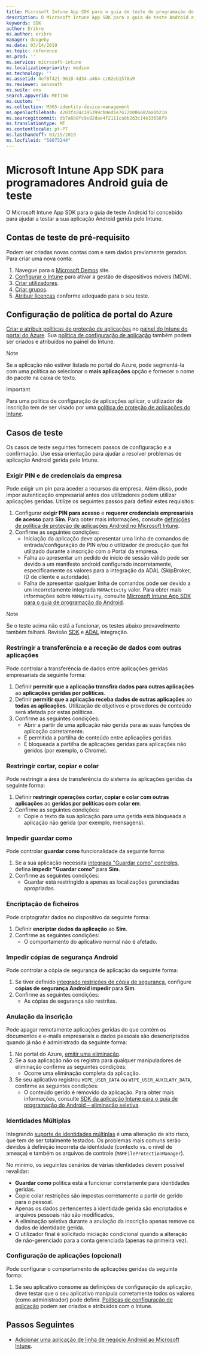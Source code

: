```yaml
---
title: Microsoft Intune App SDK para o guia de teste de programação do Android
description: O Microsoft Intune App SDK para o guia de teste Android ajuda a testar seu aplicativo Android geridos pelo Intune.
keywords: SDK
author: Erikre
ms.author: erikre
manager: dougeby
ms.date: 03/14/2019
ms.topic: reference
ms.prod: ''
ms.service: microsoft-intune
ms.localizationpriority: medium
ms.technology: ''
ms.assetid: 4ef8f421-9610-4d34-a464-cc02eb1578a9
ms.reviewer: aanavath
ms.suite: ems
search.appverid: MET150
ms.custom: ''
ms.collection: M365-identity-device-management
ms.openlocfilehash: 4203f424c395399cb0ed1e7472b006602aa0b210
ms.sourcegitcommit: db7a6b8fc9e82dae4f2111ca0b2d3c14e33658f9
ms.translationtype: MT
ms.contentlocale: pt-PT
ms.lasthandoff: 03/15/2019
ms.locfileid: "58073244"
---
```

# <a name="microsoft-intune-app-sdk-for-android-developers-testing-guide"></a>Microsoft Intune App SDK para programadores Android guia de teste

O Microsoft Intune App SDK para o guia de teste Android foi concebido para ajudar a testar a sua aplicação Android gerida pelo Intune.  

## <a name="prerequisite-test-accounts"></a>Contas de teste de pré-requisito
Podem ser criadas novas contas com e sem dados previamente gerados. Para criar uma nova conta:
1. Navegue para o [Microsoft Demos](https://demos.microsoft.com/environments/create/tenant) site. 
2. [Configurar o Intune](https://docs.microsoft.com/intune/setup-steps) para ativar a gestão de dispositivos móveis (MDM).
3. [Criar utilizadores](https://docs.microsoft.com/intune/users-add).
4. [Criar grupos](https://docs.microsoft.com/intune/groups-add).
5. [Atribuir licenças](https://docs.microsoft.com/intune/licenses-assign) conforme adequado para o seu teste.


## <a name="azure-portal-policy-configuration"></a>Configuração de política de portal do Azure
[Criar e atribuir políticas de proteção de aplicações](https://docs.microsoft.com/intune/app-protection-policies) no [painel do Intune do portal do Azure](https://portal.azure.com/?feature.customportal=false#blade/Microsoft_Intune_Apps/MainMenu/14/selectedMenuItem/Overview). Sua [política de configuração de aplicação](https://docs.microsoft.com/intune/app-configuration-policies-overview) também podem ser criados e atribuídos no painel do Intune.

> [!NOTE]
> Se a aplicação não estiver listada no portal do Azure, pode segmentá-la com uma política ao selecionar o **mais aplicações** opção e fornecer o nome do pacote na caixa de texto.

> [!IMPORTANT]
> Para uma política de configuração de aplicações aplicar, o utilizador de inscrição tem de ser visado por uma [política de proteção de aplicações do Intune](https://docs.microsoft.com/intune/app-protection-policy).

## <a name="test-cases"></a>Casos de teste

Os casos de teste seguintes fornecem passos de configuração e a confirmação. Use essa orientação para ajudar a resolver problemas de aplicação Android gerida pelo Intune.

### <a name="required-pin-and-corporate-credentials"></a>Exigir PIN e de credenciais da empresa

Pode exigir um pin para aceder a recursos da empresa. Além disso, pode impor autenticação empresarial antes dos utilizadores podem utilizar aplicações geridas. Utilize os seguintes passos para definir estes requisitos:

1. Configurar **exigir PIN para acesso** e **requerer credenciais empresariais de acesso** para **Sim**. Para obter mais informações, consulte [definições de política de proteção de aplicações Android no Microsoft Intune](app-protection-policy-settings-android.md#access-requirements).
2. Confirme as seguintes condições:
    - Iniciação da aplicação deve apresentar uma linha de comandos de entrada/configuração de PIN e/ou o utilizador de produção que foi utilizado durante a inscrição com o Portal da empresa.
    - Falha ao apresentar um pedido de início de sessão válido pode ser devido a um manifesto android configurado incorretamente, especificamente os valores para a integração da ADAL (SkipBroker, ID de cliente e autoridade).
    - Falha de apresentar qualquer linha de comandos pode ser devido a um incorretamente integrada `MAMActivity` valor. Para obter mais informações sobre `MAMActivity`, consulte [Microsoft Intune App SDK para o guia de programação do Android](app-sdk-android.md).

> [!NOTE] 
> Se o teste acima não está a funcionar, os testes abaixo provavelmente também falhará. Revisão [SDK](app-sdk-android.md##sdk-integration) e [ADAL](app-sdk-android.md#configure-azure-active-directory-authentication-library-adal) integração.

### <a name="restrict-transferring-and-receiving-data-with-other-apps"></a>Restringir a transferência e a receção de dados com outras aplicações
Pode controlar a transferência de dados entre aplicações geridas empresariais da seguinte forma:

1. Definir **permitir que a aplicação transfira dados para outras aplicações** ao **aplicações geridas por políticas**.
2. Definir **permitir que a aplicação receba dados de outras aplicações** ao **todas as aplicações**. Utilização de objetivos e provedores de conteúdo será afetada por estas políticas.
3. Confirme as seguintes condições:
    - Abrir a partir de uma aplicação não gerida para as suas funções de aplicação corretamente.
    - É permitida a partilha de conteúdo entre aplicações geridas.
    - É bloqueada a partilha de aplicações geridas para aplicações não geridos (por exemplo, o Chrome).

### <a name="restrict-cut-copy-and-paste"></a>Restringir cortar, copiar e colar
Pode restringir a área de transferência do sistema às aplicações geridas da seguinte forma:

1. Definir **restringir operações cortar, copiar e colar com outras aplicações** ao **geridas por políticas com colar em**.
2. Confirme as seguintes condições:
    - Copie o texto da sua aplicação para uma gerida está bloqueada a aplicação não gerida (por exemplo, mensagens).

### <a name="prevent-save-as"></a>Impedir **guardar como**
Pode controlar **guardar como** funcionalidade da seguinte forma:

1. Se a sua aplicação necessita [integrada "Guardar como" controles](app-sdk-android.md#example-determine-if-saving-to-device-or-cloud-storage-is-permitted), defina **impedir "Guardar como"** para **Sim**.
2. Confirme as seguintes condições:
    - Guardar está restringido a apenas as localizações gerenciadas apropriadas.

### <a name="file-encryption"></a>Encriptação de ficheiros
Pode criptografar dados no dispositivo da seguinte forma:

1. Definir **encriptar dados da aplicação** ao **Sim**.
2. Confirme as seguintes condições:
    - O comportamento do aplicativo normal não é afetado.

### <a name="prevent-android-backups"></a>Impedir cópias de segurança Android
Pode controlar a cópia de segurança de aplicação da seguinte forma:

1. Se tiver definido [integrado restrições de cópia de segurança](app-sdk-android.md#protecting-backup-data), configure **cópias de segurança Android impedir** para **Sim**.
2. Confirme as seguintes condições:
    - As cópias de segurança são restritas.

### <a name="unenrollment"></a>Anulação da inscrição
Pode apagar remotamente aplicações geridas do que contém os documentos e e-mails empresariais e dados pessoais são desencriptados quando já não é administrado da seguinte forma:

1. No portal do Azure, [emitir uma eliminação](https://docs.microsoft.com/intune/apps-selective-wipe).
2. Se a sua aplicação não os registra para qualquer manipuladores de eliminação confirme as seguintes condições:
    - Ocorre uma eliminação completa da aplicação.
3. Se seu aplicativo registrou `WIPE_USER_DATA` ou `WIPE_USER_AUXILARY_DATA`, confirme as seguintes condições:
    - O conteúdo gerido é removido da aplicação. Para obter mais informações, consulte [SDK da aplicação Intune para o guia de programação do Android – eliminação seletiva](app-sdk-android.md#selective-wipe).

### <a name="multi-identity"></a>Identidades Múltiplas
Integrando [suporte de identidades múltiplas](app-sdk-android.md#multi-identity-optional) é uma alteração de alto risco, que tem de ser totalmente testados. Os problemas mais comuns serão devidos à definição incorreta da identidade (contexto vs. o nível de ameaça) e também os arquivos de controle (`MAMFileProtectionManager`).

No mínimo, os seguintes cenários de várias identidades devem possível revalidar:

- **Guardar como** política está a funcionar corretamente para identidades geridas.
- Copie colar restrições são impostas corretamente a partir de gerido para o pessoal.
- Apenas os dados pertencentes à identidade gerida são encriptados e arquivos pessoais não são modificados.
- A eliminação seletiva durante a anulação da inscrição apenas remove os dados de identidade gerida.
- O utilizador final é solicitado iniciação condicional quando a alteração de não-gerenciado para a conta gerenciada (apenas na primeira vez).

### <a name="app-configuration-optional"></a>Configuração de aplicações (opcional)
Pode configurar o comportamento de aplicações geridas da seguinte forma:

1. Se seu aplicativo consome as definições de configuração de aplicação, deve testar que o seu aplicativo manipula corretamente todos os valores (como administrador) pode definir. [Políticas de configuração de aplicação](https://docs.microsoft.com/intune/app-configuration-policies-overview) podem ser criados e atribuídos com o Intune.

## <a name="next-steps"></a>Passos Seguintes

- [Adicionar uma aplicação de linha de negócio Android ao Microsoft Intune](lob-apps-android.md).
